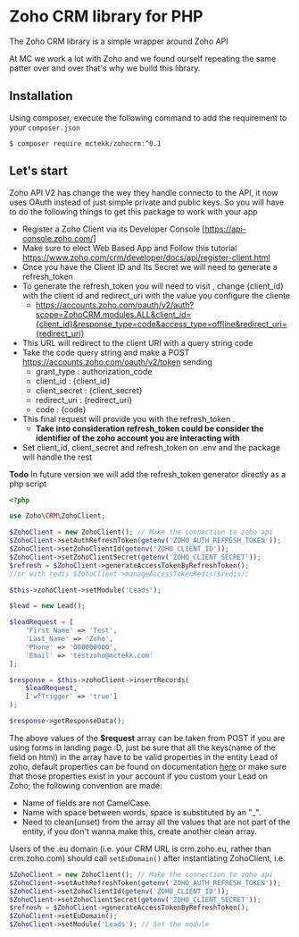**Zoho** CRM library for PHP
=============================

The Zoho CRM library is a simple wrapper around Zoho API

At MC we work a lot with Zoho and we found ourself repeating the same patter over and over that's why we build this library.

Installation
------------

Using composer, execute the following command to add the requirement to your `composer.json`

    $ composer require mctekk/zohocrm:^0.1

Let's start
-----------

Zoho API V2 has change the wey they handle connecto to the API,  it now uses OAuth instead of just simple private and public keys. So you will have to do the following things to get this package to work with your app

- Register a Zoho Client via its Developer Console [https://api-console.zoho.com/]
- Make sure to elect Web Based App and Follow this tutorial https://www.zoho.com/crm/developer/docs/api/register-client.html
- Once you have the Client ID and Its Secret we will need to generate a refresh_token
- To generate the refresh_token you will need to visit , change {client_id} with the client id and redirect_uri with the value you configure the cliente
  - https://accounts.zoho.com/oauth/v2/auth?scope=ZohoCRM.modules.ALL&client_id={client_id}&response_type=code&access_type=offline&redirect_uri={redirect_uri}
- This URL will redirect to the client URI with a query string code 
- Take the code query string and make a POST https://accounts.zoho.com/oauth/v2/token sending 
  - grant_type : authorization_code
  - client_id : {client_id}
  - client_secret : {client_secret}
  - redirect_uri : {redirect_uri}
  - code : {code}
- This final request will provide you with the refresh_token .
  - **Take into consideration refresh_token could be consider the identifier of the zoho account you are interacting with**
- Set client_id, client_secret and refresh_token on .env and the package will handle the rest

**Todo** In future version we will add the refresh_token generator directly as a php script

```php
<?php

use Zoho\CRM\ZohoClient;

$ZohoClient = new ZohoClient(); // Make the connection to zoho api
$ZohoClient->setAuthRefreshToken(getenv('ZOHO_AUTH_REFRESH_TOKEN'));
$ZohoClient->setZohoClientId(getenv('ZOHO_CLIENT_ID'));
$ZohoClient->setZohoClientSecret(getenv('ZOHO_CLIENT_SECRET'));
$refresh = $ZohoClient->generateAccessTokenByRefreshToken();
//or with redis $ZohoClient->manageAccessTokenRedis($redis);

$this->zohoClient->setModule('Leads');

$lead = new Lead();

$leadRequest = [
	'First_Name' => 'Test',
	'Last_Name' => 'Zoho',
	'Phone' => '000000000',
	'Email' => 'testzoho@mctekk.com'
];

$response = $this->zohoClient->insertRecords(
	$leadRequest,
	['wfTrigger' => 'true']
);

$response->getResponseData();

```

The above values of the **$request** array can be taken from POST if you are using forms in landing page :D, just be sure that all the keys(name of the field on html) in the array have to be valid properties in the entity Lead of zoho, default properties can be found on documentation [here](https://www.zoho.com/crm/help/api/modules-fields.html#Leads) or make sure that those properties exist in your account if you custom your Lead on Zoho; the following convention are made:

- Name of fields are not CamelCase.
- Name with space between words, space is substituted by an "_".
- Need to clean(unset) from the array all the values that are not part of the entity, if you don't wanna make this, create another clean array.

Users of the .eu domain (i.e. your CRM URL is crm.zoho.eu, rather than crm.zoho.com) should call `setEuDomain()` after instantiating ZohoClient, i.e.

```php
$ZohoClient = new ZohoClient(); // Make the connection to zoho api
$ZohoClient->setAuthRefreshToken(getenv('ZOHO_AUTH_REFRESH_TOKEN'));
$ZohoClient->setZohoClientId(getenv('ZOHO_CLIENT_ID'));
$ZohoClient->setZohoClientSecret(getenv('ZOHO_CLIENT_SECRET'));
$refresh = $ZohoClient->generateAccessTokenByRefreshToken();
$ZohoClient->setEuDomain();
$ZohoClient->setModule('Leads'); // Set the module
```
